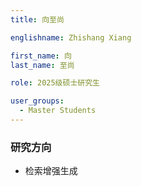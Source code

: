 ```yaml
---
title: 向至尚

englishname: Zhishang Xiang

first_name: 向
last_name: 至尚

role: 2025级硕士研究生

user_groups:
  - Master Students
---
```

### 研究方向
* 检索增强生成